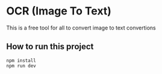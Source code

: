 # OCR (Image To Text)

This is a free tool for all to convert image to text convertions

## How to run this project

    npm install
    npm run dev
